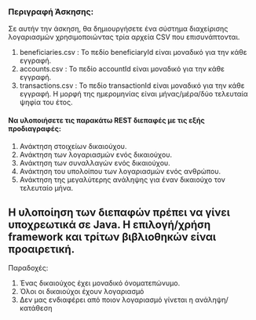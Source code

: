 ### Περιγραφή Άσκησης:
Σε αυτήν την άσκηση, θα δημιουργήσετε ένα σύστημα διαχείρισης λογαριασμών χρησιμοποιώντας τρία αρχεία CSV που επισυνάπτονται.
1. beneficiaries.csv : Το πεδίο beneficiaryId είναι μοναδικό για την κάθε εγγραφή.
2. accounts.csv : Το πεδίο accountId είναι μοναδικό για την κάθε εγγραφή.
3. transactions.csv : Το πεδίο transactionId είναι μοναδικό για την κάθε εγγραφή. Η μορφή της ημερομηνίας είναι μήνας/μέρα/δύο τελευταία ψηφία του έτος.
#### Να υλοποιήσετε τις παρακάτω REST διεπαφές με τις εξής προδιαγραφές:
1. Ανάκτηση στοιχείων δικαιούχου.
2. Ανάκτηση των λογαριασμών ενός δικαιούχου.
3. Ανάκτηση των συναλλαγών ενός δικαιούχου.
4. Ανάκτηση του υπολοίπου των λογαριασμών ενός ανθρώπου.
5. Ανάκτηση της μεγαλύτερης ανάληψης για έναν δικαιούχο τον τελευταίο μήνα.


Η υλοποίηση των διεπαφών πρέπει να γίνει υποχρεωτικά σε Java. Η επιλογή/χρήση framework και τρίτων βιβλιοθηκών είναι προαιρετική.
----------------------------------

Παραδοχές:
1) Ένας δικαιούχος έχει μοναδικό όνοματεπώνυμο.
2) Όλοι οι δικαιούχοι έχουν λογαριασμό
3) Δεν μας ενδιαφέρει από ποιον λογαριασμό γίνεται η ανάληψη/κατάθεση


